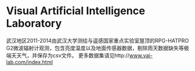 # Visual Artificial Intelligence Laboratory
武汉地区2011-2014由武汉大学测绘与遥感国家重点实验室屋顶的RPG-HATPRO G2微波辐射计观测，包含亮度温度以及地面传感器数据，剔除雨天数据缺失等极端天天气，并保存为csv文件。
更多数据集请见http://www.vai-lab.com/index.html
